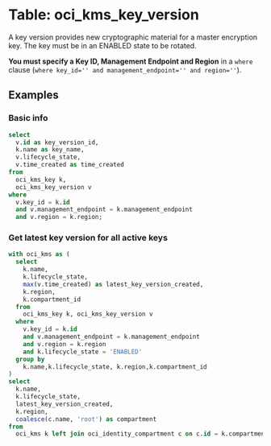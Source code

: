 # Table: oci_kms_key_version

A key version provides new cryptographic material for a master encryption key. The key must be in an ENABLED state to be rotated.

**You must specify a Key ID, Management Endpoint and Region** in a `where` clause (`where key_id='' and management_endpoint='' and region=''`).

## Examples

### Basic info

```sql
select
  v.id as key_version_id,
  k.name as key_name,
  v.lifecycle_state,
  v.time_created as time_created
from
  oci_kms_key k,
  oci_kms_key_version v
where
  v.key_id = k.id
  and v.management_endpoint = k.management_endpoint
  and v.region = k.region;
```

### Get latest key version for all active keys

```sql
with oci_kms as (
  select
    k.name,
    k.lifecycle_state,
    max(v.time_created) as latest_key_version_created,
    k.region,
    k.compartment_id
  from
    oci_kms_key k, oci_kms_key_version v
  where 
    v.key_id = k.id
    and v.management_endpoint = k.management_endpoint
    and v.region = k.region
    and k.lifecycle_state = 'ENABLED'
  group by
    k.name,k.lifecycle_state, k.region,k.compartment_id
)
select 
  k.name,
  k.lifecycle_state,
  latest_key_version_created,
  k.region,
  coalesce(c.name, 'root') as compartment
from
  oci_kms k left join oci_identity_compartment c on c.id = k.compartment_id;
```
